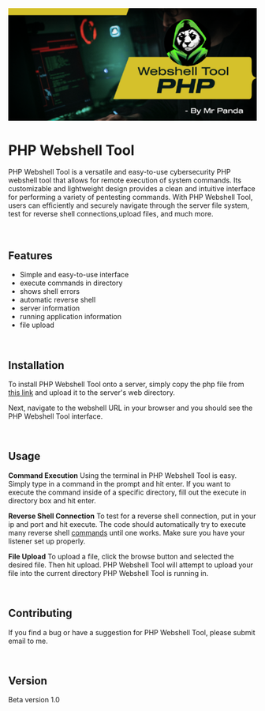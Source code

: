 <img width="681" alt="PHP Webshell Tool" src="https://github.com/MrP4nda1337/php-webshell/blob/main/php-webshell.png">
<br>

# PHP Webshell Tool

PHP Webshell Tool is a versatile and easy-to-use cybersecurity PHP webshell tool that allows for remote execution of system commands. Its customizable and lightweight design provides a clean and intuitive interface for performing a variety of pentesting commands. With PHP Webshell Tool, users can efficiently and securely navigate through the server file system, test for reverse shell connections,upload files, and much more.
<br><br><br>

## Features

- Simple and easy-to-use interface
- execute commands in directory
- shows shell errors
- automatic reverse shell
- server information
- running application information
- file upload

<br>


## Installation

To install PHP Webshell Tool onto a server, simply copy the php file from [this link](https://github.com/MrP4nda1337/php-webshell/blob/main/cpwt.php) and upload it to the server's web directory.

Next, navigate to the webshell URL in your browser and you should see the PHP Webshell Tool interface.

<br>

## Usage

**Command Execution**
Using the terminal in PHP Webshell Tool is easy. Simply type in a command in the prompt and hit enter. If you want to execute the command inside of a specific directory, fill out the execute in directory box and hit enter.

**Reverse Shell Connection**
To test for a reverse shell connection, put in your ip and port and hit execute. The code should automatically try to execute many reverse shell [commands](https://github.com/swisskyrepo/PayloadsAllTheThings/blob/master/Methodology%20and%20Resources/Reverse%20Shell%20Cheatsheet.md) until one works. Make sure you have your listener set up properly.

**File Upload**
To upload a file, click the browse button and selected the desired file. Then hit upload. PHP Webshell Tool will attempt to upload your file into the current directory PHP Webshell Tool is running in.

<br>

## Contributing

If you find a bug or have a suggestion for PHP Webshell Tool, please submit email to me.


<br>

## Version
Beta version 1.0
